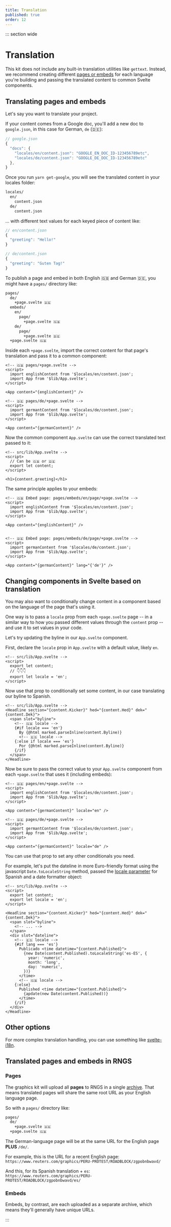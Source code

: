 ```yaml
---
title: Translation
published: true
order: 12
---
```


::: section wide

# Translation

This kit does not include any built-in translation utilities like `gettext`. Instead, we recommend creating different [pages or embeds](./pages.md) for each language you're building and passing the translated content to common Svelte components.

## Translating pages and embeds

Let's say you want to translate your project.

If your content comes from a Google doc, you'll add a new doc to `google.json`, in this case for German, `de` (🇩🇪):

```javascript
// google.json
{
  "docs": {
    "locales/en/content.json": "GOOGLE_EN_DOC_ID-123456789etc",
    "locales/de/content.json": "GOOGLE_DE_DOC_ID-123456789etc"
  },
}
```

Once you run `yarn get-google`, you will see the translated content in your locales folder:

```bash
locales/
  en/
    content.json
  de/
    content.json
```

... with different text values for each keyed piece of content like:

```javascript
// en/content.json
{
  "greeting": "Hello!"
}

// de/content.json
{
  "greeting": "Guten Tag!"
}
```

To publish a page and embed in both English 🇬🇧 and German 🇩🇪, you might have a `pages/` directory like:

```bash
pages/
  de/
    +page.svelte 🇩🇪
  embeds/
    en/
      page/
        +page.svelte 🇬🇧
    de/
      page/
        +page.svelte 🇩🇪
  +page.svelte 🇬🇧

```

Inside each `+page.svelte`, import the correct content for that page's translation and pass it to a common component:

```svelte
<!-- 🇬🇧 pages/+page.svelte -->
<script>
  import englishContent from '$locales/en/content.json';
  import App from '$lib/App.svelte';
</script>

<App content="{englishContent}" />
```

```svelte
<!-- 🇩🇪 pages/de/+page.svelte -->
<script>
  import germantContent from '$locales/de/content.json';
  import App from '$lib/App.svelte';
</script>

<App content="{germanContent}" />
```

Now the common component `App.svelte` can use the correct translated text passed to it:

```svelte
<!-- src/lib/App.svelte -->
<script>
  // Can be 🇬🇧 or 🇩🇪
  export let content;
</script>

<h1>{content.greeting}</h1>
```

The same principle applies to your embeds:

```svelte
<!-- 🇬🇧 Embed page: pages/embeds/en/page/+page.svelte -->
<script>
  import englishContent from '$locales/en/content.json';
  import App from '$lib/App.svelte';
</script>

<App content="{englishContent}" />


<!-- 🇩🇪 Embed page: pages/embeds/de/page/+page.svelte -->
<script>
  import germanContent from '$locales/de/content.json';
  import App from '$lib/App.svelte';
</script>

<App content="{germanContent}" lang="{'de'}" />
```

## Changing components in Svelte based on translation

You may also want to conditionally change content in a component based on the language of the page that's using it.

One way is to pass a `locale` prop from each `+page.svelte` page -- in a similar way to how you passed different values through the `content` prop -- and use it to set values in your code.

Let's try updating the byline in our `App.svelte` component.

First, declare the `locale` prop in `App.svelte` with a default value, likely `en`.

```svelte
<!-- src/lib/App.svelte -->
<script>
  export let content;
  // 👇👇👇
  export let locale = 'en';
</script>
```

Now use that prop to conditionally set some content, in our case translating our byline to Spanish.

```svelte
<!-- src/lib/App.svelte -->
<Headline section="{content.Kicker}" hed="{content.Hed}" dek="{content.Dek}">
  <span slot="byline">
    <!-- 🇬🇧 locale -->
    {#if locale === 'en'}
      By {@html marked.parseInline(content.Byline)}
      <!-- 🇪🇸 locale -->
    {:else if locale === 'es'}
      Por {@html marked.parseInline(content.Byline)}
    {/if}
  </span>
</Headline>
```

Now be sure to pass the correct value to your `App.svelte` component from each `+page.svelte` that uses it (including embeds):

```svelte
<!-- 🇩🇪 pages/en/+page.svelte -->
<script>
  import englishContent from '$locales/de/content.json';
  import App from '$lib/App.svelte';
</script>

<App content="{germanContent}" locale="en" />

<!-- 🇩🇪 pages/de/+page.svelte -->
<script>
  import germantContent from '$locales/de/content.json';
  import App from '$lib/App.svelte';
</script>

<App content="{germanContent}" locale="de" />
```

You can use that prop to set any other conditionals you need.

For example, let's put the dateline in more Euro-friendly format using the javascript `Date.toLocaleString` method, passed the [locale parameter](https://www.w3schools.com/jsref/jsref_tolocalestring.asp) for Spanish and a date formatter object:

```svelte
<!-- src/lib/App.svelte -->
<script>
  export let content;
  export let locale = 'en';
</script>

<Headline section="{content.Kicker}" hed="{content.Hed}" dek="{content.Dek}">
  <span slot="byline">
    <!-- ... -->
  </span>
  <div slot="dateline">
    <!-- 🇪🇸 locale -->
    {#if lang === 'es'}
      Publicado <time datetime="{content.Published}">
        {new Date(content.Published).toLocaleString('es-ES', {
          year: 'numeric',
          month: 'long',
          day: 'numeric',
        })}
      </time>
      <!-- 🇬🇧 locale -->
    {:else}
      Published <time datetime="{content.Published}">
        {apdate(new Date(content.Published))}
      </time>
    {/if}
  </div>
</Headline>
```

## Other options

For more complex translation handling, you can use something like [svelte-i18n](https://github.com/kaisermann/svelte-i18n).

## Translated pages and embeds in RNGS

### Pages

The graphics kit will upload all **pages** to RNGS in a single [archive](https://github.com/reuters-graphics/bluprint_graphics-kit/issues/1#issuecomment-811891029). That means translated pages will share the same root URL as your English language page.

So with a `pages/` directory like:

```bash
pages/
  de/
    +page.svelte 🇩🇪
  +page.svelte 🇬🇧
```

The German-language page will be at the same URL for the English page **PLUS** `/de/`.

For example, this is the URL for a recent English page:
`https://www.reuters.com/graphics/PERU-PROTEST/ROADBLOCK/zgpobnbwavd/`

And this, for its Spanish translation + `es`:
`https://www.reuters.com/graphics/PERU-PROTEST/ROADBLOCK/zgpobnbwavd/es/`

### Embeds

Embeds, by contrast, are each uploaded as a separate archive, which means they'll generally have unique URLs.

:::
